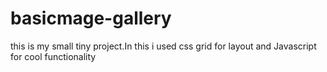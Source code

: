 # basicmage-gallery
this is my small tiny project.In this i used css grid for layout and Javascript for cool functionality
